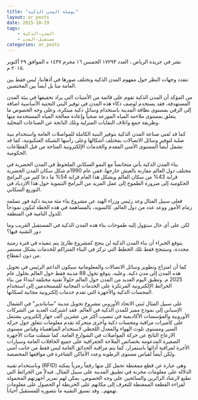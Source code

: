 ```yaml
---
title: "بوصلة المدن الذكية"
layout: ar_posts
date: 2015-10-29
tags:
    - المدن-الذكية
    - مستقبل-المدن
categories: ar_posts
---
```


نشر في جريدة الرياض ، العدد ١٧٢٩٣ الخميس ١٦ محرم ١٤٣٧ ه الموافق ٢٩ أكتوبر ٢٠١٥ م.

تتعدد وجهات النظر حول مفهوم المدن الذكية وتختلف صورها في أذهاننا، ليس فقط بين العامة منا بل أيضاً بين المختصين.

من المؤكد أن المدن الذكية تقوم على قائمة من الأمنيات التي يراد تحقيقها في بيئة المدن المستهدفة، فقد يستخدم لوصف ذكاء هذه المدن في توفير البنى التحتية الأساسية اضافة إلى الرقي بمستوى نظافة المدينة باستخدام وسائل ذكية مبتكرة، وعلى وجه الخصوص ما يتعلق بمستوى ملاءمة المياه الموزعة صحياً وإعادة معالجة المياه المستخدمة منها وطريقة جمع واتلاف النفايات المنزلية وتلك الناتجة عن الصناعات المحلية.

كما قد تُعنى صناعة المدن الذكية بتوفير البنية الكاملة للمواصلات العامة واستخدام بنية صلبة لتوفير وسائل الاتصالات بمختلف أشكالها وعلى رأسها الشبكة العنكبوتية، كما قد تشمل أيضاً المستوى الأمني المقدم والخدمات الإلكترونية المتاحة من قبل القطاعات الحكومية.

بناء المدن الذكية يأتي متجانساً مع النمو السكاني الملحوظ في المدن الحضرية في مختلف دول العالم مقارنة بالعيش خارجها، ففي عام 1990م شكل سكان المدن الحضرية قرابة 43% من سكان العالم ويشكل هذا العام قرابة 54% ما دعا كثير من البرامج الحكومية إلى ضرورة الطموح إلى عمل المزيد من البرامج التنموية حول هذا الازدياد في التوزيع السكاني.

فعلى سبيل المثال وعد رئيس وزراء الهند عن مشروع بناء مئة مدينة ذكية فور تسلمه زمام الأمور ووعد عدد من دول العالم، كالسويد، بالمساهمة في هذه الخطة لتكون نموذجاً للدول النامية في المنطقة.

لكن على أي حال ستؤول إليه طموحات بناء هذه المدن الذكية في المستقبل القريب وما دور التقنية فيها؟

يتوقع الخبراء أن بناء المدن الذكية لن ينجح كمشروع طارئ يتم تنفيذه في فترة زمنية محددة، وستنجح فقط تلك الخطط التي تركز في البناء المتراكم للخدمات بشكل مستمر من دون انقطاع.

كما أن امتزاج وتطوير وسائل الاتصالات والمعلوماتية سيكون الداعم الرئيس في تحويل هذه المدن إلى مدن ذكية. وعليه، يتوقع تحول 88 مدينة فقط حول العالم بحلول عام 2025 م. وتطبق اليوم العديد من المدن حول العالم حلولاً تقنية مختلفة ابتداءً من بناء الخرائط الإلكترونية المرتكزة على الخدمات المجانية للمستخدمين إلى استخدام المجسات الذكية والأجهزة التي تقدم خدمات إلكترونية مجانية لسكانها.

على سبيل المثال تَبنى الاتحاد الأوروبي مشروع تحويل مدينة "سانتاندير" في الشمال الإسباني إلى نموذج مميز للمدن الذكية في العالم. فقد اشتركت العديد من الشركات الأوروبية والمؤسسات الأكاديمية في تنصيب أكثر من عشرين ألف جهاز إلكتروني يشتمل على كاميرات مراقبة ومجسات ذكية وأخرى متحركة تقدم معلومات تتعلق حول حركة السير ومستوى تلوث الهواء والمعدل اللحظي لاستخدام المياهمياة وقياس مستوى الازعاج الناتج عن حركة المواصلات في الشوارع العامة. كما شملت مئات الأجهزة الصغيرة المدعومة بخصائص الملاحة الجغرافية على جميع الحافلات العامة وسيارات الأجرة لمراقبة أدائها باستمرار، كما يتم مراقبة الحدائق العامة ليس فقط من جانب أمني ولكن أيضاً لقياس مستوى الرطوبة وعدد الأماكن الشاغرة في مواقفها المخصصة.

وباستخدام تقنية (RFID) وهي عبارة عن قطع ممغنطة تحمل كل منها رقماً رمزياً يمكنه الدلالة على معلومات مخزنة في تطبيق المدينة على سبيل المثال. فبدلاً من الخرائط التي تطبع لارشاد الزائرين والسائحين على وجه الخصوص، يمكن لهم تمرير أجهزتهم المحمولة لقراءة القطعة الممغنطة للتعرف إلى مكانهم على الخريطة أو الحصول على معلومات تهمهم.. وقد تسبق التقنية ما نتصوره للمستقبل أحياناً.


